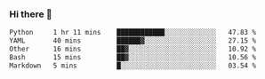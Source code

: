 ### Hi there 👋

<!--
**urzz/urzz** is a ✨ _special_ ✨ repository because its `README.md` (this file) appears on your GitHub profile.

Here are some ideas to get you started:

- 🔭 I’m currently working on ...
- 🌱 I’m currently learning ...
- 👯 I’m looking to collaborate on ...
- 🤔 I’m looking for help with ...
- 💬 Ask me about ...
- 📫 How to reach me: ...
- 😄 Pronouns: ...
- ⚡ Fun fact: ...
-->

<!--START_SECTION:waka-->

```txt
Python     1 hr 11 mins    ████████████░░░░░░░░░░░░░   47.83 %
YAML       40 mins         ██████▓░░░░░░░░░░░░░░░░░░   27.15 %
Other      16 mins         ██▓░░░░░░░░░░░░░░░░░░░░░░   10.92 %
Bash       15 mins         ██▓░░░░░░░░░░░░░░░░░░░░░░   10.56 %
Markdown   5 mins          █░░░░░░░░░░░░░░░░░░░░░░░░   03.54 %
```

<!--END_SECTION:waka-->
